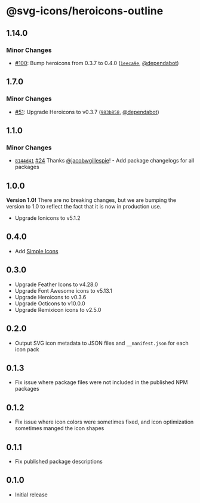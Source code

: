 # @svg-icons/heroicons-outline

## 1.14.0

### Minor Changes

- [#100](https://github.com/svg-icons/svg-icons/pull/100): Bump heroicons from 0.3.7 to 0.4.0 ([`1eeca9e`](https://github.com/svg-icons/svg-icons/commit/1eeca9ec7f477fee76917b99fe22bc473ef3fe7d), [@dependabot](https://github.com/apps/dependabot))

## 1.7.0

### Minor Changes

- [#51](https://github.com/svg-icons/svg-icons/pull/51): Upgrade Heroicons to v0.3.7 ([`983b858`](https://github.com/svg-icons/svg-icons/commit/983b85871d6ec4550a3616124f2c724a655c729e), [@dependabot](https://github.com/apps/dependabot))

## 1.1.0

### Minor Changes

- [`8144d41`](https://github.com/svg-icons/svg-icons/commit/8144d4179577a00a911f97f3841aa4efcced78b1) [#24](https://github.com/svg-icons/svg-icons/pull/24) Thanks [@jacobwgillespie](https://github.com/jacobwgillespie)! - Add package changelogs for all packages

## 1.0.0

**Version 1.0!** There are no breaking changes, but we are bumping the version to 1.0 to reflect the fact that it is now in production use.

- Upgrade Ionicons to v5.1.2

## 0.4.0

- Add [Simple Icons](https://github.com/simple-icons/simple-icons)

## 0.3.0

- Upgrade Feather Icons to v4.28.0
- Upgrade Font Awesome icons to v5.13.1
- Upgrade Heroicons to v0.3.6
- Upgrade Octicons to v10.0.0
- Upgrade Remixicon icons to v2.5.0

## 0.2.0

- Output SVG icon metadata to JSON files and `__manifest.json` for each icon pack

## 0.1.3

- Fix issue where package files were not included in the published NPM packages

## 0.1.2

- Fix issue where icon colors were sometimes fixed, and icon optimization sometimes manged the icon shapes

## 0.1.1

- Fix published package descriptions

## 0.1.0

- Initial release

